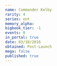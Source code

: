 ```yaml
---
name: Commander Kelby
rarity: 4
series: ent
memory_alpha:
bigbook_tier: -1
events: 0
in_portal: true
date: 03/10/2016
obtained: Post-Launch
mega: false
published: true
---
```




